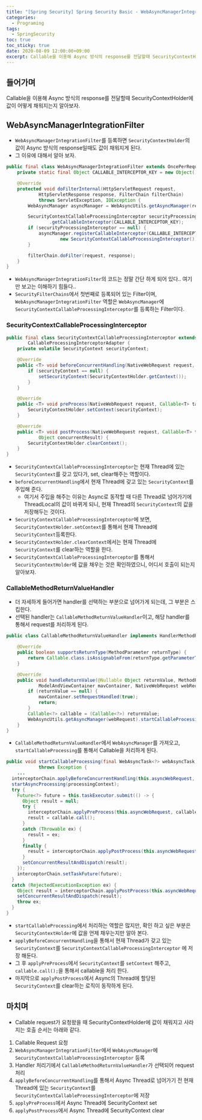 ```yaml
---
title: "[Spring Security] Spring Security Basic - WebAsyncManagerIntegrationFilter" 
categories:
  - Programing
tags:
  - SpringSecurity
toc: true
toc_sticky: true
date: 2020-08-09 12:00:00+09:00
excerpt: Callable을 이용해 Async 방식의 response를 전달할때 SecurityContextHolder에 값이 어떻게 채워지는지 알아보자.
---
```


## 들어가며
Callable을 이용해 Async 방식의 response를 전달할때 SecurityContextHolder에 값이 어떻게 채워지는지 알아보자.

## WebAsyncManagerIntegrationFilter

- `WebAsyncManagerIntegrationFilter`를 등록하면 `SecurityContextHolder`의 값이 Async 방식의 response일때도 값이 채워지게 된다.
- 그 이유에 대해서 알아 보자.

```java
public final class WebAsyncManagerIntegrationFilter extends OncePerRequestFilter {
	private static final Object CALLABLE_INTERCEPTOR_KEY = new Object();

	@Override
	protected void doFilterInternal(HttpServletRequest request,
			HttpServletResponse response, FilterChain filterChain)
			throws ServletException, IOException {
		WebAsyncManager asyncManager = WebAsyncUtils.getAsyncManager(request);

		SecurityContextCallableProcessingInterceptor securityProcessingInterceptor = (SecurityContextCallableProcessingInterceptor) asyncManager
				.getCallableInterceptor(CALLABLE_INTERCEPTOR_KEY);
		if (securityProcessingInterceptor == null) {
			asyncManager.registerCallableInterceptor(CALLABLE_INTERCEPTOR_KEY,
					new SecurityContextCallableProcessingInterceptor());
		}

		filterChain.doFilter(request, response);
	}
}
```


- `WebAsyncManagerIntegrationFilter`의 코드는 정말 간단 하게 되어 있다.. 여기만 보고는 이해하기 힘들다..
- `SecurityFilterChains`에서 첫번째로 등록되어 있는 Filter이며, `WebAsyncManagerIntegrationFilter` 역할은
 `WebAsyncManager`에 `SecurityContextCallableProcessingInterceptor`를 등록하는 Filter이다.

### SecurityContextCallableProcessingInterceptor

```java
public final class SecurityContextCallableProcessingInterceptor extends
		CallableProcessingInterceptorAdapter {
	private volatile SecurityContext securityContext;

	@Override
	public <T> void beforeConcurrentHandling(NativeWebRequest request, Callable<T> task) {
		if (securityContext == null) {
			setSecurityContext(SecurityContextHolder.getContext());
		}
	}

	@Override
	public <T> void preProcess(NativeWebRequest request, Callable<T> task) {
		SecurityContextHolder.setContext(securityContext);
	}

	@Override
	public <T> void postProcess(NativeWebRequest request, Callable<T> task,
			Object concurrentResult) {
		SecurityContextHolder.clearContext();
	}
}
```

- `SecurityContextCallableProcessingInterceptor`는 현재 Thread에 있는 `SecurityContext`를 갖고 있다가, set, clear해주는 역할이다.
- `beforeConcurrentHandling`에서 현재 Thread에 갖고 있는 `SecurityContext`를 주입해 준다.
    - 여기서 주입을 해주는 이유는 Async로 동작할 때 다른 Thread로 넘어가기에 ThreadLocal의 값이 바뀌게 되니, 현재 Thread의 
    `SecurityContext`의 값을 저장해두는 것이다.    
- `SecurityContextCallableProcessingInterceptor`에 보면, `SecurityContextHolder.setContext`를 통해서 
현재 Thread에 `SecurityContext`등록한다.
- `SecurityContextHolder.clearContext`에서는 현재 Thread에 `SecurityContext`를 clear하는 역할을 한다.
- `SecurityContextCallableProcessingInterceptor`를 통해서 `SecurityContextHolder`에 값을 채우는 것은 확인하였으니,
어디서 호출이 되는지 알아보자.

### CallableMethodReturnValueHandler
- 더 자세하게 들어가면 handler를 선택하는 부분으로 넘어가게 되는데, 그 부분은 스킵한다.
- 선택된 handler는 `CallableMethodReturnValueHandler`이고, 해당 handler를 통해서 request를 처리하게 된다.

```java
public class CallableMethodReturnValueHandler implements HandlerMethodReturnValueHandler {

	@Override
	public boolean supportsReturnType(MethodParameter returnType) {
		return Callable.class.isAssignableFrom(returnType.getParameterType());
	}

	@Override
	public void handleReturnValue(@Nullable Object returnValue, MethodParameter returnType,
			ModelAndViewContainer mavContainer, NativeWebRequest webRequest) throws Exception {
		if (returnValue == null) {
			mavContainer.setRequestHandled(true);
			return;
		}
		Callable<?> callable = (Callable<?>) returnValue;
		WebAsyncUtils.getAsyncManager(webRequest).startCallableProcessing(callable, mavContainer);
	}
}
``` 

- `CallableMethodReturnValueHandler`에서 `WebAsyncManager`를 가져오고, `startCallableProcessing`를 통해서
Callable을 처리하게 된다.


```java
public void startCallableProcessing(final WebAsyncTask<?> webAsyncTask, Object... processingContext)
			throws Exception {
    ...
  interceptorChain.applyBeforeConcurrentHandling(this.asyncWebRequest, callable);
  startAsyncProcessing(processingContext);
  try {
    Future<?> future = this.taskExecutor.submit(() -> {
      Object result = null;
      try {
        interceptorChain.applyPreProcess(this.asyncWebRequest, callable);
        result = callable.call();
      }
      catch (Throwable ex) {
        result = ex;
      }
      finally {
        result = interceptorChain.applyPostProcess(this.asyncWebRequest, callable, result);
      }
      setConcurrentResultAndDispatch(result);
    });
    interceptorChain.setTaskFuture(future);
  }
  catch (RejectedExecutionException ex) {
    Object result = interceptorChain.applyPostProcess(this.asyncWebRequest, callable, ex);
    setConcurrentResultAndDispatch(result);
    throw ex;
  }
}
```
 
- `startCallableProcessing`에서 처리하는 역할은 많지만, 확인 하고 싶은 부분은 `SecurityContextHolder`에 값을 언제 채우는지만 알아 본다. 
- `applyBeforeConcurrentHandling`을 통해서 현재 Thread가 갖고 있는 `SecurityContext`를 `SecurityContextCallableProcessingInterceptor`
에 저장 해둔다.
- 그 후 `applyPreProcess`에서 `SecurityContext`를 `setContext` 해주고, `callable.call();`을 통해서 callable을 처리 한다.
- 마지막으로 `applyPostProcess`에서 Async의 Thread에 할당된 `SecurityContext`를 clear하는 로직이 동작하게 된다.


## 마치며
- Callable request가 요청왔을 때 SecurityContextHolder에 값이 채워지고 사라지는 호출 순서는 아래와 같다.

1. Callable Request 요청
2. `WebAsyncManagerIntegrationFilter`에서 `WebAsyncManager`에 `SecurityContextCallableProcessingInterceptor` 등록
3. Handler 처리기에서 `CallableMethodReturnValueHandler`가 선택되어 request 처리
4. `applyBeforeConcurrentHandling`를 통해서 Async Thread로 넘어가기 전 현재 Thread에 있는 `SecurityContext`를 
 `SecurityContextCallableProcessingInterceptor`에 저장
5. `applyPreProcess`에서 Async Thread에 SecurityContext set
6. `applyPostProcess`에서 Async Thread에 SecurityContext clear
